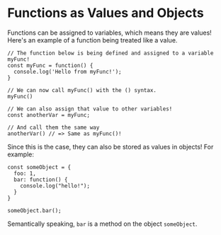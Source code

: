 # Functions as Values and Objects

Functions can be assigned to variables, which means they are values! Here's an example of a function being treated like a value.

```
// The function below is being defined and assigned to a variable myFunc!
const myFunc = function() {
  console.log('Hello from myFunc!');
}

// We can now call myFunc() with the () syntax.
myFunc()

// We can also assign that value to other variables!
const anotherVar = myFunc; 

// And call them the same way
anotherVar() // => Same as myFunc()!
```

Since this is the case, they can also be stored as values in objects! For example:

```
const someObject = {
  foo: 1,
  bar: function() {
    console.log("hello!");
  }
}

someObject.bar();
```

Semantically speaking, `bar` is a method on the object `someObject`.